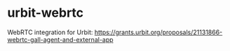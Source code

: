 # urbit-webrtc
WebRTC integration for Urbit: https://grants.urbit.org/proposals/21131866-webrtc-gall-agent-and-external-app
